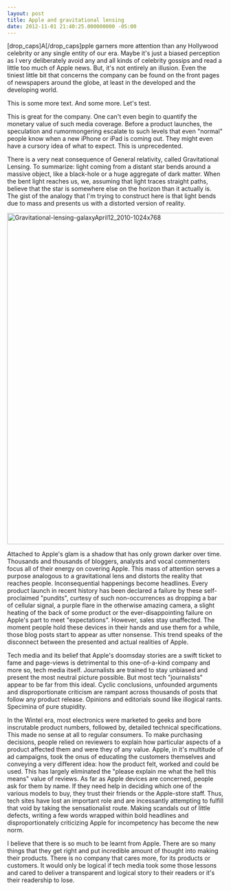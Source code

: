 ```yaml
---
layout: post
title: Apple and gravitational lensing
date: 2012-11-01 21:40:25.000000000 -05:00
---
```

[drop_caps]A[/drop_caps]pple garners more attention than any Hollywood celebrity or any single entity of our era. Maybe it's just a biased perception as I very deliberately avoid any and all kinds of celebrity gossips and read a little too much of Apple news. But, it's not entirely an illusion. Even the tiniest little bit that concerns the company can be found on the front pages of newspapers around the globe, at least in the developed and the developing world.

This is some more text. And some more. Let's test.

This is great for the company. One can't even begin to quantify the monetary value of such media coverage. Before a product launches, the speculation and rumormongering escalate to such levels that even "normal" people know when a new iPhone or iPad is coming out. They might even have a cursory idea of what to expect. This is unprecedented.

There is a very neat consequence of General relativity, called Gravitational Lensing. To summarize: light coming from a distant star bends around a massive object, like a black-hole or a huge aggregate of dark matter. When the bent light reaches us, we, assuming that light traces straight paths, believe that the star is somewhere else on the horizon than it actually is. The gist of the analogy that I'm trying to construct here is that light bends due to mass and presents us with a distorted version of reality.

<a href="http://res.cloudinary.com/daectagjz/image/upload/v1412562556/Gravitational-lensing-galaxyApril12_2010-1024x768_xnf9ko.jpg"><img class="alignnone size-full wp-image-48" alt="Gravitational-lensing-galaxyApril12_2010-1024x768" src="http://res.cloudinary.com/daectagjz/image/upload/v1412562556/Gravitational-lensing-galaxyApril12_2010-1024x768_xnf9ko.jpg" width="1024" height="768" /></a>

Attached to Apple's glam is a shadow that has only grown darker over time. Thousands and thousands of bloggers, analysts and vocal commenters focus all of their energy on covering Apple. This mass of attention serves a purpose analogous to a gravitational lens and distorts the reality that reaches people. Inconsequential happenings become headlines. Every product launch in recent history has been declared a failure by these self-proclaimed "pundits", curtesy of such non-occurrences as dropping a bar of cellular signal, a purple flare in the otherwise amazing camera, a slight heating of the back of some product or the ever-disappointing failure on Apple's part to meet "expectations". However, sales stay unaffected. The moment people hold these devices in their hands and use them for a while, those blog posts start to appear as utter nonsense. This trend speaks of the disconnect between the presented and actual realities of Apple.

Tech media and its belief that Apple's doomsday stories are a swift ticket to fame and page-views is detrimental to this one-of-a-kind company and more so, tech media itself. Journalists are trained to stay unbiased and present the most neutral picture possible. But most tech "journalists" appear to be far from this ideal. Cyclic conclusions, unfounded arguments and disproportionate criticism are rampant across thousands of posts that follow any product release. Opinions and editorials sound like illogical rants. Specimina of pure stupidity.

In the Wintel era, most electronics were marketed to geeks and bore inscrutable product numbers, followed by, detailed technical specifications. This made no sense at all to regular consumers. To make purchasing decisions, people relied on reviewers to explain how particular aspects of a product affected them and were they of any value. Apple, in it's multitude of ad campaigns, took the onus of educating the customers themselves and conveying a very different idea: how the product felt, worked and could be used. This has largely eliminated the "please explain me what the hell this means" value of reviews. As far as Apple devices are concerned, people ask for them by name. If they need help in deciding which one of the various models to buy, they trust their friends or the Apple-store staff. Thus, tech sites have lost an important role and are incessantly attempting to fulfill that void by taking the sensationalist route. Making scandals out of little defects, writing a few words wrapped within bold headlines and disproportionately criticizing Apple for incompetency has become the new norm.

I believe that there is so much to be learnt from Apple. There are so many things that they get right and put incredible amount of thought into making their products. There is no company that cares more, for its products or customers. It would only be logical if tech media took some those lessons and cared to deliver a transparent and logical story to their readers or it's their readership to lose.
